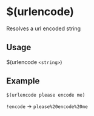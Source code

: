 # $(urlencode)
Resolves a url encoded string

## Usage
$(urlencode `<string>`)

## Example
    $(urlencode please encode me)

`!encode` -> `please%20encode%20me`
